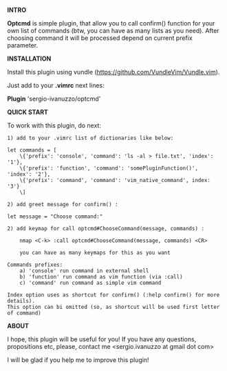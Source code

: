 **INTRO**

**Optcmd** is simple plugin, that allow you to call confirm() function 
for your own list of commands (btw, you can have as many lists as you need).
After choosing command it will be processed depend on current prefix parameter.

**INSTALLATION**

Install this plugin using vundle (https://github.com/VundleVim/Vundle.vim).

Just add to your **.vimrc** next lines:

**Plugin** 'sergio-ivanuzzo/optcmd'

**QUICK START**

To work with this plugin, do next:

    1) add to your .vimrc list of dictionaries like below:

    let commands = [
        \{'prefix': 'console', 'command': 'ls -al > file.txt', 'index': '1'},
        \{'prefix': 'function', 'command': 'somePluginFunction()', 'index': '2'},
        \{'prefix': 'command', 'command': 'vim_native_command', index: '3'}
        \]

    2) add greet message for confirm() :

    let message = "Choose command:"

    2) add keymap for call optcmd#ChooseCommand(message, commands) :

        nmap <C-k> :call optcmd#ChooseCommand(message, commands) <CR>

        you can have as many keymaps for this as you want

    Commands prefixes:
        a) 'console' run command in external shell
        b) 'function' run command as vim function (via :call)
        c) 'command' run command as simple vim command

    Index option uses as shortcut for confirm() (:help confirm() for more details).
    This option can bi omitted (so, as shortcut will be used first letter of command)
    

**ABOUT**

I hope, this plugin will be useful for you! If you have any questions, propositions etc,
please, contact me <sergio.ivanuzzo at gmail dot com>

I will be glad if you help me to improve this plugin!

